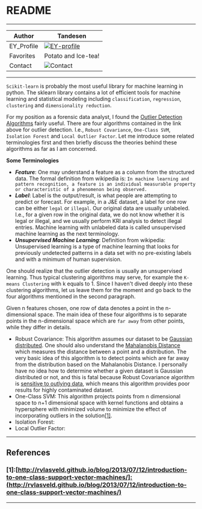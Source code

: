 README
===========================
****

|Author|Tandesen|
|---|---
|EY_Profile|[![EY-profile]][homepage]
|Favorites|Potato and Ice-tea!
|Contact|![Contact]
----

`Scikit-learn` is probably the most useful library for machine learning in python. The sklearn library contains a lot of efficient tools for machine learning and statistical modeling including `classification`, `regression`, `clustering` and `dimensionality reduction`.  

For my position as a forensic data analyst, I found the [Outlier Detection Algorithms](https://scikit-learn.org/stable/modules/outlier_detection.html "Bazinga!") fairly useful. There are four algorithms contained in the link above for outlier detection. I.e., `Robust Covariance`, `One-Class SVM`, `Isolation Forest` and `Local Outlier Factor`. Let me introduce some related terminologies first and then briefly discuss the theories behind these algorithms as far as I am concerned.  

__Some Terminologies__  
* ___Feature___: One may understand a feature as a column from the structured data. The formal definition from wikipedia is: `In machine learning and pattern recognition, a feature is an individual measurable property or characteristic of a phenomenon being observed.`  
* ___Label___: Label is the output/result, is what people are attempting to predict or forecast. For example, in a J&E dataset, a label for one row can be either `legal` or `illegal`. Our original data are usually unlabeled. I.e., for a given row in the original data, we do not know whether it is legal or illegal, and we usually perform KRI analysis to detect illegal entries. Machine learning with unlabeled data is called unsupervised machine learning as the next terminology.
* ___Unsupervised Machine Learning___: Definition from wikipedia: Unsupervised learning is a type of machine learning that looks for previously undetected patterns in a data set with no pre-existing labels and with a minimum of human supervision.

One should realize that the outlier detection is usually an unsupervised learning. Thus typical clustering algorithms may serve, for example the `K-means Clustering` with k equals to 1. Since I haven't dived deeply into these clustering algorithms, let us leave them for the moment and go back to the four algorithms mentioned in the second paragraph.  

Given n features chosen, one row of data denotes a point in the n-dimensional space. The main idea of these four algorithms is to separate points in the n-dimensional space which are `far away` from other points, while they differ in details.  

* Robust Covariance: This algorithm assumes our dataset to be [Gaussian distributed](https://en.wikipedia.org/wiki/Normal_distribution). One should also understand the [Mahalanobis Distance](https://en.wikipedia.org/wiki/Mahalanobis_distance#:~:text=The%20Mahalanobis%20distance%20is%20a,from%20the%20mean%20of%20D.) which measures the distance between a point and a distribution. The very basic idea of this algorithm is to detect points which are far away from the distribution based on the Mahalanobis Distance. I personally have no idea how to determine whether a given dataset is Gaussian distributed or not, and this is fatal because Robust Covariance algorithm is [sensitive to outlying data](https://scikit-learn.org/stable/auto_examples/covariance/plot_mahalanobis_distances.html#sphx-glr-auto-examples-covariance-plot-mahalanobis-distances-py), which means this algorithm provides poor results for highly contaminated dataset.  
* One-Class SVM: This algorithm projects points from n dimensional space to n+1 dimensional space with kernel functions and obtains a hypersphere with minimized volume to minimize the effect of incorporating outliers in the solution[\[1\]](#[1]).
* Isolation Forest: 
* Local Outlier Factor: 
----
## References
### \[1\]:[http://rvlasveld.github.io/blog/2013/07/12/introduction-to-one-class-support-vector-machines/]:(http://rvlasveld.github.io/blog/2013/07/12/introduction-to-one-class-support-vector-machines/)


--------------------------------
[homepage]:https://people.ey.com/PersonImmersive.aspx?accountname=i%3A0%23%2Ef%7Cmembership%7Cmark%2Es%2Etan%40cn%2Eey%2Ecom "My real name is Tandesen! Bazinga!"
[EY-profile]:https://img.shields.io/badge/Tandesen-EY__Profile-blue
[Contact]:https://img.shields.io/badge/Wechat-markts28-brightgreen "Add me beauties!"

